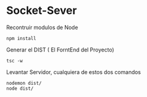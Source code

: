 
# Socket-Sever

Recontruir modulos de Node
```
npm install
```

Generar el DIST ( El ForntEnd del Proyecto) 
```
tsc -w
```

Levantar Servidor, cualquiera de estos dos comandos
```
nodemon dist/
node dist/
```

